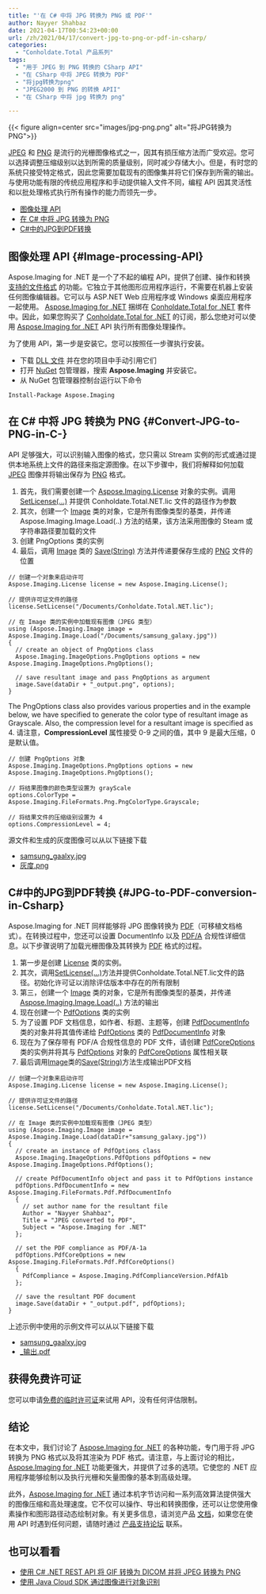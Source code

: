 ```yaml
---
title: "'在 C# 中将 JPG 转换为 PNG 或 PDF'"
author: Nayyer Shahbaz
date: 2021-04-17T00:54:23+00:00
url: /zh/2021/04/17/convert-jpg-to-png-or-pdf-in-csharp/
categories:
  - "Conholdate.Total 产品系列"
tags:
  - "用于 JPEG 到 PNG 转换的 CSharp API"
  - "在 CSharp 中将 JPEG 转换为 PDF"
  - "将jpg转换为png"
  - "JPEG2000 到 PNG 的转换 APII"
  - "在 CSharp 中将 jpg 转换为 png"

---
```



{{< figure align=center src="images/jpg-png.png" alt="将JPG转换为PNG">}}
 

[JPEG][2] 和 [PNG][3] 是流行的光栅图像格式之一，因其有损压缩方法而广受欢迎。您可以选择调整压缩级别以达到所需的质量级别，同时减少存储大小。但是，有时您的系统只接受特定格式，因此您需要加载现有的图像集并将它们保存到所需的输出。与使用功能有限的传统应用程序和手动提供输入文件不同，编程 API 因其灵活性和以批处理格式执行所有操作的能力而领先一步。

  * [图像处理 API][4]
  * [在 C# 中将 JPG 转换为 PNG][5]
  * [C#中的JPG到PDF转换][6]

## 图像处理 API {#Image-processing-API}

Aspose.Imaging for .NET 是一个了不起的编程 API，提供了创建、操作和转换 [支持的文件格式][7] 的功能。它独立于其他图形应用程序运行，不需要在机器上安装任何图像编辑器。它可以与 ASP.NET Web 应用程序或 Windows 桌面应用程序一起使用。 [Aspose.Imaging for .NET][8] 捆绑在 [Conholdate.Total for .NET][9] 套件中。因此，如果您购买了 [Conholdate.Total for .NET][9] 的订阅，那么您绝对可以使用 [Aspose.Imaging for .NET][8] API 执行所有图像处理操作。

为了使用 API，第一步是安装它。您可以按照任一步骤执行安装。

  * 下载 [DLL 文件][10] 并在您的项目中手动引用它们
  * 打开 [NuGet][11] 包管理器，搜索 **Aspose.Imaging** 并安装它。
  * 从 NuGet 包管理器控制台运行以下命令

```
Install-Package Aspose.Imaging
```

## 在 C# 中将 JPG 转换为 PNG {#Convert-JPG-to-PNG-in-C-}

API 足够强大，可以识别输入图像的格式，您只需以 Stream 实例的形式或通过提供本地系统上文件的路径来指定源图像。在以下步骤中，我们将解释如何加载 [JPEG][12] 图像并将输出保存为 [PNG][13] 格式。

  1. 首先，我们需要创建一个 [Aspose.Imaging.License][14] 对象的实例。调用 [SetLicense(…)][15] 并提供 Conholdate.Total.NET.lic 文件的路径作为参数
  2. 其次，创建一个 [Image][16] 类的对象，它是所有图像类型的基类，并传递 Aspose.Imaging.Image.Load(..) 方法的结果，该方法采用图像的 Steam 或字符串路径要加载的文件
  3. 创建 PngOptions 类的实例
  4. 最后，调用 [Image][16] 类的 [Save(String)][17] 方法并传递要保存生成的 [PNG][13] 文件的位置

```
// 创建一个对象来启动许可
Aspose.Imaging.License license = new Aspose.Imaging.License();

// 提供许可证文件的路径
license.SetLicense("/Documents/Conholdate.Total.NET.lic");

// 在 Image 类的实例中加载现有图像（JPEG 类型）
using (Aspose.Imaging.Image image = Aspose.Imaging.Image.Load("/Documents/samsung_galaxy.jpg"))
{
  // create an object of PngOptions class
  Aspose.Imaging.ImageOptions.PngOptions options = new Aspose.Imaging.ImageOptions.PngOptions();
  
  // save resultant image and pass PngOptions as argument
  image.Save(dataDir + "_output.png", options);
}
```

The PngOptions class also provides various properties and in the example below, we have specified to generate the color type of resultant image as Grayscale. Also, the compression level for a resultant image is specified as 4. 请注意，**CompressionLevel** 属性接受 0-9 之间的值，其中 9 是最大压缩，0 是默认值。

```
// 创建 PngOptions 对象
Aspose.Imaging.ImageOptions.PngOptions options = new Aspose.Imaging.ImageOptions.PngOptions();

// 将结果图像的颜色类型设置为 grayScale
options.ColorType = Aspose.Imaging.FileFormats.Png.PngColorType.Grayscale;

// 将结果文件的压缩级别设置为 4
options.CompressionLevel = 4;
```

源文件和生成的灰度图像可以从以下链接下载

  * [samsung_gaalxy.jpg][18]
  * [灰度.png][19]

## C#中的JPG到PDF转换 {#JPG-to-PDF-conversion-in-Csharp}

Aspose.Imaging for .NET 同样能够将 JPG 图像转换为 [PDF][20]（可移植文档格式）。在转换过程中，您还可以设置 DocumentInfo 以及 [PDF/A][21] 合规性详细信息。以下步骤说明了加载光栅图像及其转换为 [PDF][20] 格式的过程。

  1. 第一步是创建 [License][14] 类的实例。
  2. 其次，调用[SetLicense(…)][15]方法并提供Conholdate.Total.NET.lic文件的路径。初始化许可证以消除评估版本中存在的所有限制
  3. 第三，创建一个 [Image][16] 类的对象，它是所有图像类型的基类，并传递 [Aspose.Imaging.Image.Load(..)][22] 方法的输出
  4. 现在创建一个 [PdfOptions][23] 类的实例
  5. 为了设置 PDF 文档信息，如作者、标题、主题等，创建 [PdfDocumentInfo][24] 类的对象并将其值传递给 [PdfOptions][23] 类的 [PdfDocumentInfo][25] 对象
  6. 现在为了保存带有 PDF/A 合规性信息的 PDF 文件，请创建 [PdfCoreOptions][26] 类的实例并将其与 [PdfOptions][23] 对象的 [PdfCoreOptions][27] 属性相关联
  7. 最后调用[Image][16]类的[Save(String)][17]方法生成输出PDF文档

```
// 创建一个对象来启动许可
Aspose.Imaging.License license = new Aspose.Imaging.License();

// 提供许可证文件的路径
license.SetLicense("/Documents/Conholdate.Total.NET.lic");

// 在 Image 类的实例中加载现有图像（JPEG 类型）
using (Aspose.Imaging.Image image = Aspose.Imaging.Image.Load(dataDir+"samsung_galaxy.jpg"))
{
  // create an instance of PdfOptions class
  Aspose.Imaging.ImageOptions.PdfOptions pdfOptions = new Aspose.Imaging.ImageOptions.PdfOptions();
  
  // create PdfDocumentInfo object and pass it to PdfOptions instance
  pdfOptions.PdfDocumentInfo = new Aspose.Imaging.FileFormats.Pdf.PdfDocumentInfo
  {
    // set author name for the resultant file
    Author = "Nayyer Shahbaz",
    Title = "JPEG converted to PDF",
    Subject = "Aspose.Imaging for .NET"
  };
  
  // set the PDF compliance as PDF/A-1a
  pdfOptions.PdfCoreOptions = new Aspose.Imaging.FileFormats.Pdf.PdfCoreOptions()
  {
    PdfCompliance = Aspose.Imaging.PdfComplianceVersion.PdfA1b
  };
  
  // save the resultant PDF document
  image.Save(dataDir + "_output.pdf", pdfOptions);
}
```

上述示例中使用的示例文件可以从以下链接下载

  * [samsung_gaalxy.jpg][18]
  * [_输出.pdf][28]

## 获得免费许可证

您可以申请<a rel="noreferrer noopener" href="https://purchase.aspose.com/temporary-license" >免费的临时许可证</a>来试用 API，没有任何评估限制。

## 结论

在本文中，我们讨论了 [Aspose.Imaging for .NET][8] 的各种功能，专门用于将 JPG 转换为 PNG 格式以及将其渲染为 PDF 格式。请注意，与上面讨论的相比，[Aspose.Imaging for .NET][8] 功能更强大，并提供了过多的选项。它使您的 .NET 应用程序能够绘制以及执行光栅和矢量图像的基本到高级处理。

此外，[Aspose.Imaging for .NET][8] 通过本机字节访问和一系列高效算法提供强大的图像压缩和高处理速度。它不仅可以操作、导出和转换图像，还可以让您使用像素操作和图形路径动态绘制对象。有关更多信息，请浏览产品 [文档][29]，如果您在使用 API 时遇到任何问题，请随时通过 [产品支持论坛][30] 联系。

## 也可以看看

  * [使用 C# .NET REST API 将 GIF 转换为 DICOM 并将 JPEG 转换为 PNG][31]
  * [使用 Java Cloud SDK 通过图像进行对象识别][32]

 [1]: https://blog.conholdate.com/wp-content/uploads/sites/27/2021/04/jpg-png.png
 [2]: https://wiki.fileformat.com/image/jpeg/
 [3]: https://wiki.fileformat.com/image/png/
 [4]: #Image-processing-API
 [5]: #Convert-JPG-to-PNG-in-C-
 [6]: #JPG-to-PDF-conversion-in-Csharp
 [7]: https://docs.aspose.com/imaging/net/supported-file-formats/
 [8]: https://products.aspose.com/imaging/net
 [9]: https://products.conholdate.com/total/net
 [10]: https://downloads.aspose.com/imaging/net
 [11]: https://www.nuget.org/packages/Aspose.Imaging/
 [12]: https://docs.fileformat.com/image/jpeg/
 [13]: https://docs.fileformat.com/image/png/
 [14]: https://apireference.aspose.com/imaging/net/aspose.imaging/license
 [15]: https://apireference.aspose.com/imaging/net/aspose.imaging.license/setlicense/methods/1
 [16]: https://apireference.aspose.com/imaging/net/aspose.imaging/image
 [17]: https://apireference.aspose.com/imaging/net/aspose.imaging.datastreamsupporter/save/methods/2
 [18]: https://www.dropbox.com/s/g2fobiwgjhvftfw/samsung_galaxy.jpg?dl=0
 [19]: https://www.dropbox.com/s/zrm1oxdetnpuogc/Grayscale.png?dl=0
 [20]: https://docs.fileformat.com/pdf/
 [21]: https://docs.fileformat.com/pdf/a/
 [22]: https://apireference.aspose.com/imaging/net/aspose.imaging.image/load/methods/2
 [23]: https://apireference.aspose.com/imaging/net/aspose.imaging.imageoptions/pdfoptions
 [24]: https://apireference.aspose.com/imaging/net/aspose.imaging.fileformats.pdf/pdfdocumentinfo
 [25]: https://apireference.aspose.com/imaging/net/aspose.imaging.imageoptions/pdfoptions/properties/pdfdocumentinfo
 [26]: https://apireference.aspose.com/imaging/net/aspose.imaging.fileformats.pdf/pdfcoreoptions
 [27]: https://apireference.aspose.com/imaging/net/aspose.imaging.imageoptions/pdfoptions/properties/pdfcoreoptions
 [28]: https://www.dropbox.com/s/pusa3gzj3umqjn6/_output.pdf?dl=0
 [29]: https://docs.aspose.com/imaging/net/
 [30]: https://forum.aspose.com/c/imaging/14
 [31]: https://blog.aspose.cloud/2021/04/04/convert-gif-to-dicom-and-jpeg-to-png-using-c-.net-rest-api/
 [32]: https://blog.aspose.cloud/2020/07/01/object-recognition-through-images-using-java-cloud-sdk/








